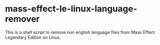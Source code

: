 # mass-effect-le-linux-language-remover
This is a shell script to remove non english language files from Mass Effect Legendary Edition on Linux.
